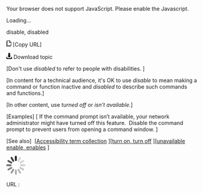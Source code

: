Your browser does not support JavaScript. Please enable the Javascript.

Loading...

disable, disabled

![Copy URL](disable-disabled_files/Copy.png) [Copy URL]

![Download](disable-disabled_files/Download.png)
Download topic

[Don't use *disabled* to refer to people with disabilities. ]

[In content for a technical audience, it's OK to use *disable* to mean making a command or function inactive and *disabled* to describe such commands and functions.]

[In other content, use *turned off* or *isn’t available.*]

[Examples] [
If the command prompt isn’t available, your network administrator might have turned off this feature. 
Disable the command prompt to prevent users from opening a command window. ]

[See also] 
[[Accessibility term collection](https://worldready.cloudapp.net/Styleguide/Read?id=2700&topicid=26596)
][[turn on, turn off](https://worldready.cloudapp.net/Styleguide/Read?id=2700&topicid=33405)
][[unavailable](https://worldready.cloudapp.net/Styleguide/Read?id=2700&topicid=33644)
[enable, enables](https://worldready.cloudapp.net/Styleguide/Read?id=2700&topicid=33678)
]

![In progress](disable-disabled_files/activity-large.gif)

URL :


